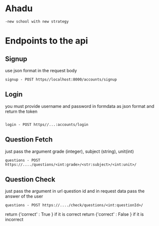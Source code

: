 # Ahadu

    -new school with new strategy

# Endpoints to the api

## Signup

use json format in the request body
```
signup - POST https//localhost:8000/accounts/signup 
``` 

## Login

you must provide username and password in formdata as json format and return the token

```

login - POST https//...:accounts/login
```

## Question Fetch

just pass the argument grade (integer), subject (string), unit(int)
```
questions - POST https://..../questions/<int:grade>/<str:subject>/<int:unit>/ 

```

## Question Check

just pass the argument in url question id and in request data pass the answer of the user
```
questions - POST https://..../check/questions/<int:questionId>/ 
```

return {'correct' : True } if it is correct 
return {'correct' : False } if it is incorrect 